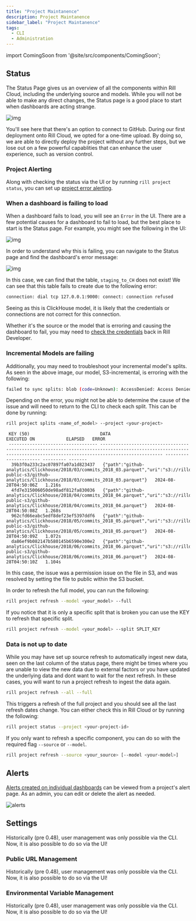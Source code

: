 ```yaml
---
title: "Project Maintanence"
description: Project Maintanence
sidebar_label: "Project Maintanence"
tags:
  - CLI
  - Administration
---
```


import ComingSoon from '@site/src/components/ComingSoon';


## Status

The Status Page gives us an overview of all the components within Rill Cloud, including the underlying source and models. While you will not be able to make any direct changes, the Status page is a good place to start when dashboards are acting strange.

![img](/img/tutorials/203/status.png)

You'll see here that there's an option to connect to GitHub.
During our first deployment onto Rill Cloud, we opted for a one-time upload. By doing so, we are able to directly deploy the project without any further steps, but we lose out on a few powerful capablities that can enhance the user experience, such as version control.

### Project Alerting

Along with checking the status via the UI or by running `rill project status`, you can set up [project error alerting](https://docs.rilldata.com/deploy/project-errors).

### When a dashboard is failing to load

When a dashboard fails to load, you will see an `Error` in the UI. There are a few potential causes for a dashboard to fail to load, but the best place to start is the Status page. For example, you might see the following in the UI: 

![img](/img/tutorials/admin/failing-dashboard.png)

In order to understand why this is failing, you can navigate to the Status page and find the dashboard's error message:

![img](/img/tutorials/admin/failing-status-page.png)

In this case, we can find that the table, `staging_to_CH` does not exist! We can see that this table fails to create due to the following error:

```bash
connection: dial tcp 127.0.0.1:9000: connect: connection refused
```

Seeing as this is ClickHouse model, it is likely that the credentials or connections are not correct for this connection. 

Whether it's the source or the model that is erroring and causing the dashboard to fail, you may need to [check the credentials](credential-envvariable-mangement.md) back in Rill Developer.


### Incremental Models are failing 

Additionally, you may need to troubleshoot your incremental model's splits. As seen in the above image, our model, S3-incremental, is erroring with the following:

```bash
failed to sync splits: blob (code=Unknown): AccessDenied: Access Denied status code:...
```

Depending on the error, you might not be able to determine the cause of the issue and will need to return to the CLI to check each split. This can be done by running:

```bash
rill project splits <name_of_model> --project <your-project>
```

```
 KEY (50)                           DATA                                                                                                                                                                 EXECUTED ON            ELAPSED   ERROR  
 ---------------------------------- -------------------------------------------------------------------------------------------------------------------------------------------------------------------- ---------------------- --------- ------- 
  39b3f0a233c2ac07897fa07a1d823437   {"path":"github-analytics/Clickhouse/2018/03/commits_2018_03.parquet","uri":"s3://rilldata-public-s3/github-analytics/Clickhouse/2018/03/commits_2018_03.parquet"}   2024-08-28T04:50:06Z   1.216s           
  4fd7e315006050de98adf812fa830036   {"path":"github-analytics/Clickhouse/2018/04/commits_2018_04.parquet","uri":"s3://rilldata-public-s3/github-analytics/Clickhouse/2018/04/commits_2018_04.parquet"}   2024-08-28T04:50:08Z   1.268s           
  962cfd66eabc5edf8def23ef5397ddf6   {"path":"github-analytics/Clickhouse/2018/05/commits_2018_05.parquet","uri":"s3://rilldata-public-s3/github-analytics/Clickhouse/2018/05/commits_2018_05.parquet"}   2024-08-28T04:50:09Z   1.072s           
  da86ef9b082147b580145b6590e300e2   {"path":"github-analytics/Clickhouse/2018/06/commits_2018_06.parquet","uri":"s3://rilldata-public-s3/github-analytics/Clickhouse/2018/06/commits_2018_06.parquet"}   2024-08-28T04:50:10Z   1.104s           
```

In this case, the issue was a permission issue on the file in S3, and was resolved by setting the file to public within the S3 bucket.

In order to refresh the full model, you can run the following:

```bash
rill project refresh --model <your_model> --full
```

If you notice that it is only a specific split that is broken you can use the KEY to refresh that specific split.
```bash
rill project refresh --model <your_model> --split SPLIT_KEY
```

### Data is not up to date

While you may have set up source refresh to automatically ingest new data, seen on the last column of the status page, there might be times where you are unable to view the new data due to external factors or you have updated the underlying data and dont want to wait for the next refresh. In these cases, you will want to run a project refresh to ingest the data again.

```bash
rill project refresh --all --full
```
This triggers a refresh of the full project and you should see all the last refresh dates change. You can either check this in Rill Cloud or by running the following:

```bash
rill project status --project <your-project-id>
```

If you only want to refresh a specific component, you can do so with the required flag `--source` or `--model`.
```bash
rill project refresh --source <your_source> [--model <your-model>]
```


## Alerts

[Alerts created on individual dashboards](https://docs.rilldata.com/explore/alerts/) can be viewed from a project's alert page. As an admin, you can edit or delete the alert as needed.

![alerts](/img/tutorials/admin/alert-admin.png)



## Settings
<ComingSoon />

<div class='contents_to_overlay'>
Historically (pre 0.48), user management was only possible via the CLI. Now, it is also possible to do so via the UI! 



### Public URL Management
<ComingSoon />

<div class='contents_to_overlay'>
Historically (pre 0.48), user management was only possible via the CLI. Now, it is also possible to do so via the UI! 

</div>

### Environmental Variable Management
<ComingSoon />

<div class='contents_to_overlay'>
Historically (pre 0.48), user management was only possible via the CLI. Now, it is also possible to do so via the UI! 

</div>
</div>
